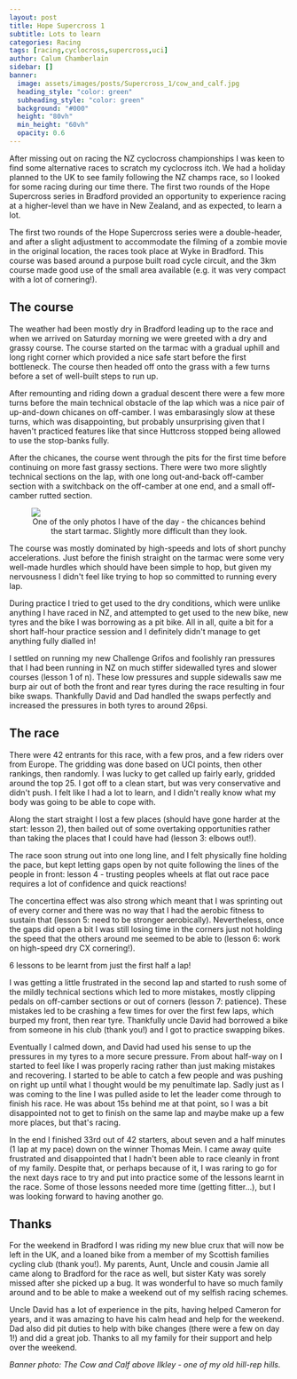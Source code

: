 ```yaml
---
layout: post
title: Hope Supercross 1
subtitle: Lots to learn
categories: Racing
tags: [racing,cyclocross,supercross,uci]
author: Calum Chamberlain
sidebar: []
banner:
  image: assets/images/posts/Supercross_1/cow_and_calf.jpg
  heading_style: "color: green"
  subheading_style: "color: green"
  background: "#000"
  height: "80vh"
  min_height: "60vh"
  opacity: 0.6
---
```


After missing out on racing the NZ cyclocross championships I was keen to
find some alternative races to scratch my cyclocross itch. We had a holiday planned
to the UK to see family following the NZ champs race, so I looked for some racing
during our time there. The first two rounds of the Hope Supercross
series in Bradford provided an opportunity to experience racing at a higher-level
than we have in New Zealand, and as expected, to learn a lot.

The first two rounds of the Hope Supercross series were a double-header, and after
a slight adjustment to accommodate the filming of a zombie movie in the original
location, the races took place at Wyke in Bradford. This course was based around
a purpose built road cycle circuit, and the 3km course made good use of the 
small area available (e.g. it was very compact with a lot of cornering!).

## The course

The weather had been mostly dry in Bradford leading up to the race and when we 
arrived on Saturday morning we were greeted with a dry and grassy course. The 
course started on the tarmac with a gradual uphill and long right corner which
provided a nice safe start before the first bottleneck. The course then
headed off onto the grass with a few turns before a set of well-built steps to 
run up. 

After remounting and riding down a gradual descent there were a few more turns before
the main technical obstacle of the lap which was a nice pair of up-and-down chicanes
on off-camber. I was embarasingly slow at these turns, which was disappointing, but
probably unsurprising given that I haven't practiced features like that since
Huttcross stopped being allowed to use the stop-banks fully.

After the chicanes, the course went through the pits for the first time before
continuing on more fast grassy sections. There were two more slightly technical
sections on the lap, with one long out-and-back off-camber section with a 
switchback on the off-camber at one end, and a small off-camber rutted section.

<figure>
    <img src="../../../../assets/images/posts/Supercross_1/chicane.jpg"/>
    <center><figcaption>
        One of the only photos I have of the day - the chicances behind the
        start tarmac. Slightly more difficult than they look.
    </figcaption></center>
</figure>

The course was mostly dominated by high-speeds and lots of short punchy accelerations.
Just before the finish straight on the tarmac were some very well-made hurdles
which should have been simple to hop, but given my nervousness I didn't feel
like trying to hop so committed to running every lap.

During practice I tried to get used to the dry conditions, which were unlike
anything I have raced in NZ, and attempted to get used to the new bike, new tyres
and the bike I was borrowing as a pit bike. All in all, quite a bit for a short
half-hour practice session and I definitely didn't manage to get anything
fully dialled in! 

I settled on running my new Challenge Grifos and foolishly
ran pressures that I had been running in NZ on much stiffer sidewalled tyres and
slower courses (lesson 1 of n). These low pressures and supple sidewalls saw me burp air out of
both the front and rear tyres during the race resulting in four bike swaps.
Thankfully David and Dad handled the swaps perfectly and increased the pressures
in both tyres to around 26psi.

## The race

There were 42 entrants for this race, with a few pros, and a few riders over from
Europe. The gridding was done based on UCI points, then other rankings, then
randomly. I was lucky to get called up fairly early, gridded around the top 25.
I got off to a clean start, but was very conservative and didn't push. I
felt like I had a lot to learn, and I didn't really know what my body was going
to be able to cope with.

Along the start straight I lost a few places (should have gone harder at the 
start: lesson 2), then bailed out of some overtaking opportunities rather than
taking the places that I could have had (lesson 3: elbows out!). 

The race soon strung out into one long line, and I felt physically fine holding 
the pace, but kept letting gaps open by not quite following the lines of the people
in front: lesson 4 - trusting peoples wheels at flat out race pace requires a lot
of confidence and quick reactions! 

The concertina effect was also strong
which meant that I was sprinting out of every corner and there was no way that
I had the aerobic fitness to sustain that (lesson 5: need to be stronger aerobically).
Nevertheless, once the gaps did open a bit I was still losing time in the corners
just not holding the speed that the others around me seemed to be able to 
(lesson 6: work on high-speed dry CX cornering!).

6 lessons to be learnt from just the first half a lap! 

I was getting a little frustrated in the second lap and started to rush some 
of the mildly technical sections which led to more
mistakes, mostly clipping pedals on off-camber sections or out of corners 
(lesson 7: patience). These mistakes led to be crashing a few times for over the 
first few laps, which burped my front, then rear tyre. Thankfully uncle David
had borrowed a bike from someone in his club (thank you!) and I got to practice
swapping bikes.

Eventually I calmed down, and David had used his sense to up the pressures in my
tyres to a more secure pressure. From about half-way on I started to feel like
I was properly racing rather than just making mistakes and recovering. I started
to be able to catch a few people and was pushing on right up until what I thought
would be my penultimate lap. Sadly just as I was coming to the line I was pulled 
aside to let the leader come through to finish his race. He was about 15s behind 
me at that point, so I was a bit disappointed not to get to finish on the same lap
and maybe make up a few more places, but that's racing.

In the end I finished 33rd out of 42 starters, about seven and a half minutes 
(1 lap at my pace) down on the winner Thomas Mein. I came away quite frustrated
and disappointed that I hadn't been able to race cleanly in front of my family.
Despite that, or perhaps because of it, I was raring to go for the next days
race to try and put into practice some of the lessons learnt in the race. Some
of those lessons needed more time (getting fitter...), but I was looking forward 
to having another go.


## Thanks

For the weekend in Bradford I was riding my new blue crux that will now be left
in the UK, and a loaned bike from a member of my Scottish families cycling club
(thank you!). My parents, Aunt, Uncle and cousin Jamie all came along to Bradford
for the race as well, but sister Katy was sorely missed after she picked up a bug.
It was wonderful to have so much family around and to be able to make a weekend
out of my selfish racing schemes.

Uncle David has a lot of experience in the pits, having helped Cameron for years,
and it was amazing to have his calm head and help for the weekend. Dad also did pit
duties to help with bike changes (there were a few on day 1!) and did a great job.
Thanks to all my family for their support and help over the weekend.





<div class="strava-embed-placeholder" data-embed-type="activity" data-embed-id="12407739412" data-style="standard" data-from-embed="false"></div><script src="https://strava-embeds.com/embed.js"></script>


<em>Banner photo: The Cow and Calf above Ilkley - one of my old hill-rep hills.</em>
